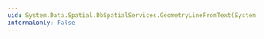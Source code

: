 ```yaml
---
uid: System.Data.Spatial.DbSpatialServices.GeometryLineFromText(System.String,System.Int32)
internalonly: False
---
```

